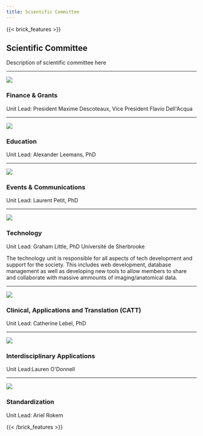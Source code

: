 ```yaml
---
title: Scientific Committee
---
```


{{< brick_features >}}

## Scientific Committee

Description of scientific committee here

---

![](/img/icons/material-symbols/200/rounded/auto_awesome_mosaic.svg)
### Finance & Grants

Unit Lead: President Maxime Descoteaux, Vice President Flavio Dell'Acqua

---

![](/img/icons/material-symbols/200/rounded/auto_awesome_mosaic.svg)
### Education

Unit Lead: Alexander Leemans, PhD

---

![](/img/icons/material-symbols/200/rounded/performance_max.svg)
### Events & Communications

Unit Lead: Laurent Petit, PhD

---

![](/img/icons/material-symbols/200/rounded/design_services.svg)
### Technology

Unit Lead: Graham Little, PhD
Université de Sherbrooke

The technology unit is responsible for all aspects of tech development and support for the society. This includes web development, database management as well as developing new tools to allow members to share and collaborate with massive ammounts of imaging/anatomical data.

---

![](/img/icons/material-symbols/200/rounded/devices.svg)
### Clinical, Applications and Translation (CATT)

Unit Lead: Catherine Lebel, PhD

---

![](/img/icons/material-symbols/200/rounded/timer.svg)
### Interdisciplinary Applications

Unit Lead:Lauren O'Donnell

---

![](/img/icons/material-symbols/200/rounded/auto_fix.svg)
### Standardization

Unit Lead: Ariel Rokem


{{< /brick_features >}}
